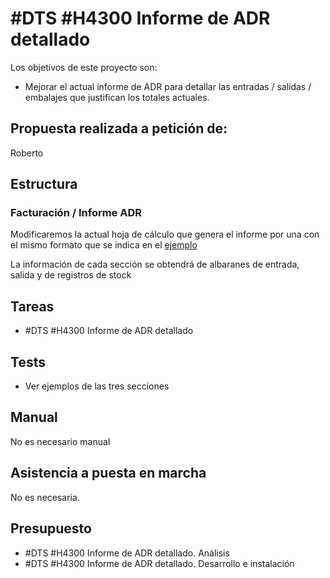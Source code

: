 # #DTS #H4300 Informe de ADR detallado

Los objetivos de este proyecto son:
+ Mejorar el actual informe de ADR para detallar las entradas / salidas / embalajes que justifican los totales actuales.

## Propuesta realizada a petición de:
Roberto

## Estructura

### Facturación / Informe ADR
Modificaremos la actual hoja de cálculo que genera el informe por una con el mismo formato que se indica en el [ejemplo](/propuestas/img/H4300_adr.ods)

La información de cada sección se obtendrá de albaranes de entrada, salida y de registros de stock



## Tareas

* #DTS #H4300 Informe de ADR detallado

## Tests
+ Ver ejemplos de las tres secciones

## Manual
No es necesario manual

## Asistencia a puesta en marcha
No es necesaria.

## Presupuesto
* #DTS #H4300 Informe de ADR detallado. Análisis
* #DTS #H4300 Informe de ADR detallado. Desarrollo e instalación
